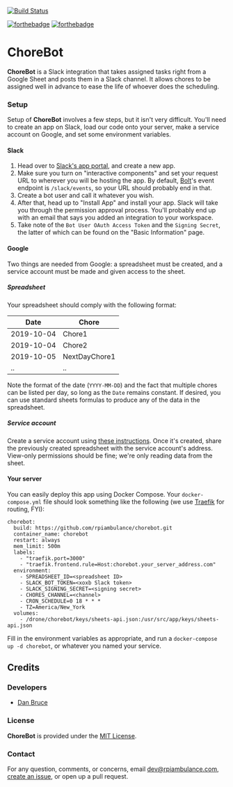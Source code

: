 [![Build Status](https://cloud.drone.io/api/badges/rpiambulance/ChoreBot/status.svg)](https://cloud.drone.io/rpiambulance/ChoreBot)

[![forthebadge](https://forthebadge.com/images/badges/built-with-love.svg)](https://forthebadge.com) [![forthebadge](https://forthebadge.com/images/badges/made-with-javascript.svg)](https://forthebadge.com)

# ChoreBot

**ChoreBot** is a Slack integration that takes assigned tasks right from a Google Sheet and posts them in a Slack channel. It allows chores to be assigned well in advance to ease the life of whoever does the scheduling.

### Setup

Setup of **ChoreBot** involves a few steps, but it isn't very difficult. You'll need to create an app on Slack, load our code onto your server, make a service account on Google, and set some environment variables.

#### Slack

1. Head over to [Slack's app portal](https://api.slack.com/apps), and create a new app.
1. Make sure you turn on "interactive components" and set your request URL to wherever you will be hosting the app. By default, [Bolt](https://slack.dev/bolt/)'s event endpoint is `/slack/events`, so your URL should probably end in that.
1. Create a bot user and call it whatever you wish.
1. After that, head up to "Install App" and install your app. Slack will take you through the permission approval process. You'll probably end up with an email that says you added an integration to your workspace.
1. Take note of the `Bot User OAuth Access Token` and the `Signing Secret`, the latter of which can be found on the "Basic Information" page.

#### Google

Two things are needed from Google: a spreadsheet must be created, and a service account must be made and given access to the sheet.

##### Spreadsheet

Your spreadsheet should comply with the following format:

| Date       | Chore         |
| ---------- | ------------- |
| 2019-10-04 | Chore1        |
| 2019-10-04 | Chore2        |
| 2019-10-05 | NextDayChore1 |
| ..         | ..            |

Note the format of the date (`YYYY-MM-DD`) and the fact that multiple chores can be listed per day, so long as the `Date` remains constant. If desired, you can use standard sheets formulas to produce any of the data in the spreadsheet.

##### Service account

Create a service account using [these instructions](https://developers.google.com/android/management/service-account). Once it's created, share the previously created spreadsheet with the service account's address. View-only permissions should be fine; we're only reading data from the sheet.

#### Your server

You can easily deploy this app using Docker Compose. Your `docker-compose.yml` file should look something like the following (we use [Traefik](https://traefik.io) for routing, FYI):

```
chorebot:
  build: https://github.com/rpiambulance/chorebot.git
  container_name: chorebot
  restart: always
  mem_limit: 500m
  labels:
    - "traefik.port=3000"
    - "traefik.frontend.rule=Host:chorebot.your_server_address.com"
  environment:
    - SPREADSHEET_ID=<spreadsheet ID>
    - SLACK_BOT_TOKEN=<xoxb Slack token>
    - SLACK_SIGNING_SECRET=<signing secret>
    - CHORES_CHANNEL=<channel>
    - CRON_SCHEDULE=0 18 * * *
    - TZ=America/New_York
  volumes:
    - /drone/chorebot/keys/sheets-api.json:/usr/src/app/keys/sheets-api.json
```

Fill in the environment variables as appropriate, and run a `docker-compose up -d chorebot`, or whatever you named your service.

## Credits

### Developers

- [Dan Bruce](https://github.com/ddbruce)

### License

**ChoreBot** is provided under the [MIT License](https://opensource.org/licenses/MIT).

### Contact

For any question, comments, or concerns, email [dev@rpiambulance.com](mailto:dev@rpiambulance.com), [create an issue](https://github.com/rpiambulance/chorebot/issues/new), or open up a pull request.

